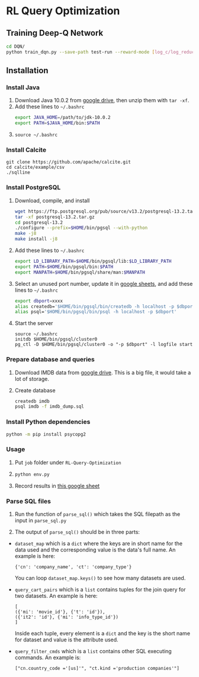 # RL Query Optimization

## Training Deep-Q Network
```bash
cd DQN/
python train_dqn.py --save-path test-run --reward-mode [log_c/log_reduced_c/fusion]
```

## Installation

### Install Java

1. Download Java 10.0.2 from [google drive](https://drive.google.com/drive/folders/1VR58_7_6ZVpVw_DaSdNxrD8TAd6hCiRg?usp=sharing), then unzip them with `tar -xf`.
2. Add these lines to `~/.bashrc`
    ```bash
    export JAVA_HOME=/path/to/jdk-10.0.2
    export PATH=$JAVA_HOME/bin:$PATH
    ```
3. `source ~/.bashrc`

### Install Calcite

```
git clone https://github.com/apache/calcite.git
cd calcite/example/csv
./sqlline
```

### Install PostgreSQL
1. Download, compile, and install
    ```bash
    wget https://ftp.postgresql.org/pub/source/v13.2/postgresql-13.2.tar.gz
    tar -xf postgresql-13.2.tar.gz
    cd postgresql-13.2
    ./configure --prefix=$HOME/bin/pgsql --with-python
    make -j8
    make install -j8
    ```
2. Add these lines to `~/.bashrc`
    ```bash
    export LD_LIBRARY_PATH=$HOME/bin/pgsql/lib:$LD_LIBRARY_PATH
    export PATH=$HOME/bin/pgsql/bin:$PATH
    export MANPATH=$HOME/bin/pgsql/share/man:$MANPATH
    ```
3. Select an unused port number, update it in [google sheets](https://docs.google.com/spreadsheets/d/1YjB8PJfFlHAyexqW7ha2_DQgH375APIZymi4AAbfr0U/edit?usp=sharinghttps://docs.google.com/spreadsheets/d/1YjB8PJfFlHAyexqW7ha2_DQgH375APIZymi4AAbfr0U/edit?usp=sharing), and add these lines to `~/.bashrc`
    ```bash
    export dbport=xxxx
    alias createdb='$HOME/bin/pgsql/bin/createdb -h localhost -p $dbport'
    alias psql='$HOME/bin/pgsql/bin/psql -h localhost -p $dbport'
    ```
4. Start the server
    ```
    source ~/.bashrc
    initdb $HOME/bin/pgsql/cluster0
    pg_ctl -D $HOME/bin/pgsql/cluster0 -o "-p $dbport" -l logfile start
    ```

### Prepare database and queries
1. Download IMDB data from [google drive](https://drive.google.com/file/d/1Qhk-Mf2Otc6C9e-vIm2OQyKoko7kK_--/view?usp=sharing). This is a big file, it would take a lot of storage.

2. Create database
    ```bash
    createdb imdb
    psql imdb -f imdb_dump.sql
    ```


### Install Python dependencies
 ```bash
 python -m pip install psycopg2
 ```

### Usage
1. Put `job` folder under `RL-Query-Optimization`

2. 
   ```bash
   python env.py
   ```
3. Record results in [this google sheet](https://docs.google.com/spreadsheets/d/1YjB8PJfFlHAyexqW7ha2_DQgH375APIZymi4AAbfr0U/edit?usp=sharing)

### Parse SQL files
1. Run the function of `parse_sql()` which takes the SQL filepath as the input in `parse_sql.py`

2. The output of `parse_sql()` should be in three parts:
* `dataset_map` which is a `dict` where the keys are in short name for the data used and the corresponding value is the data's full name. An example is here:

  ```
  {'cn': 'company_name', 'ct': 'company_type'}
  ```

  You can loop  `dataset_map.keys()`  to see how many datasets are used.

* `query_cart_pairs` which is a `list` contains tuples for the join query for two datasets. An example is here:

  ```
  [
  ({'mi': 'movie_id'}, {'t': 'id'}), 
  ({'it2': 'id'}, {'mi': 'info_type_id'})
  ]
  ```

  Inside each tuple, every element is a `dict` and the key is the short name for dataset and value is the attribute used.

*  `query_filter_cmds` which is a `list` contains other SQL executing commands. An example is:

   ```
   ["cn.country_code ='[us]'", "ct.kind ='production companies'"]
   ```

    

